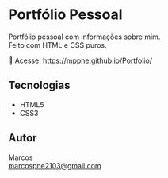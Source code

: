 # Portfólio Pessoal

Portfólio pessoal com informações sobre mim.  
Feito com HTML e CSS puros.

🔗 Acesse: https://mppne.github.io/Portfolio/

## Tecnologias
- HTML5  
- CSS3

## Autor
Marcos  
marcospne2103@gmail.com
